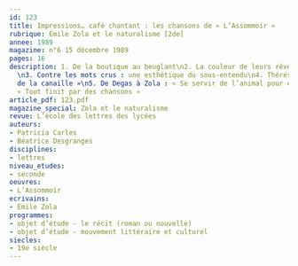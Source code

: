 ```yaml
---
id: 123
title: Impressions… café chantant : les chansons de « L’Assommoir »
rubrique: Émile Zola et le naturalisme [2de]
annee: 1989
magazine: n°6 15 décembre 1989
pages: 16
description: 1. De la boutique au beuglant\n2. La couleur de leurs rêves ou l’orientalisme
  \n3. Contre les mots crus : une esthétique du sous-entendu\n4. Thérésa : « la Patti
  de la canaille »\n5. De Degas à Zola : « Se servir de l’animal pour éclaircir l’homme »\n6.
  « Tout finit par des chansons »
article_pdf: 123.pdf
magazine_special: Zola et le naturalisme
revue: L’école des lettres des lycées
auteurs:
- Patricia Carles
- Béatrice Desgranges
disciplines:
- lettres
niveau_etudes:
- seconde
oeuvres:
- L’Assommoir
ecrivains:
- Émile Zola
programmes:
- objet d’étude - le récit (roman ou nouvelle)
- objet d’étude - mouvement littéraire et culturel
siecles:
- 19e siècle
---
```

